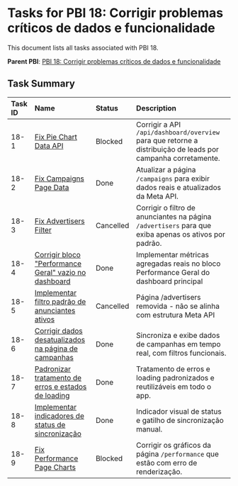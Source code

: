 # Tasks for PBI 18: Corrigir problemas críticos de dados e funcionalidade

This document lists all tasks associated with PBI 18.

**Parent PBI**: [PBI 18: Corrigir problemas críticos de dados e funcionalidade](./prd.md)

## Task Summary

| Task ID | Name | Status | Description |
| :------ | :--------------------------------------- | :------- | :--------------------------------- |
| 18-1 | [Fix Pie Chart Data API](./18-1.md) | Blocked | Corrigir a API `/api/dashboard/overview` para que retorne a distribuição de leads por campanha corretamente. |
| 18-2 | [Fix Campaigns Page Data](./18-2.md) | Done | Atualizar a página `/campaigns` para exibir dados reais e atualizados da Meta API. |
| 18-3 | [Fix Advertisers Filter](./18-3.md) | Cancelled | Corrigir o filtro de anunciantes na página `/advertisers` para que exiba apenas os ativos por padrão. |
| 18-4 | [Corrigir bloco "Performance Geral" vazio no dashboard](./18-4.md) | Done | Implementar métricas agregadas reais no bloco Performance Geral do dashboard principal |
| 18-5 | [Implementar filtro padrão de anunciantes ativos](./18-5.md) | Cancelled | Página /advertisers removida - não se alinha com estrutura Meta API |
| 18-6 | [Corrigir dados desatualizados na página de campanhas](./18-6.md) | Done | Sincroniza e exibe dados de campanhas em tempo real, com filtros funcionais. |
| 18-7 | [Padronizar tratamento de erros e estados de loading](./18-7.md) | Done | Tratamento de erros e loading padronizados e reutilizáveis em todo o app. |
| 18-8 | [Implementar indicadores de status de sincronização](./18-8.md) | Done | Indicador visual de status e gatilho de sincronização manual. |
| 18-9 | [Fix Performance Page Charts](./18-9.md) | Blocked | Corrigir os gráficos da página `/performance` que estão com erro de renderização. | 